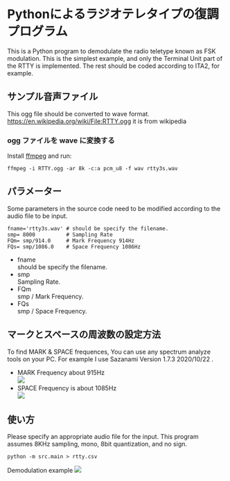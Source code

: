 # Pythonによるラジオテレタイプの復調プログラム
This is a Python program to demodulate the radio teletype known as FSK modulation.
This is the simplest example, and only the Terminal Unit part of the RTTY is implemented. The rest should be coded according to ITA2, for example.

## サンプル音声ファイル
This ogg file should be converted to wave format.
https://en.wikipedia.org/wiki/File:RTTY.ogg
it is from wikipedia

### ogg ファイルを wave に変換する

Install [ffmpeg](https://www.ffmpeg.org/) and run:

~~~
ffmpeg -i RTTY.ogg -ar 8k -c:a pcm_u8 -f wav rtty3s.wav
~~~
      
## パラメーター
Some parameters in the source code need to be modified according to the audio file to be input. 
~~~
fname='rtty3s.wav' # should be specify the filename.
smp= 8000          # Sampling Rate
FQm= smp/914.0     # Mark Frequency 914Hz
FQs= smp/1086.0    # Space Frequency 1086Hz
~~~
- fname   
should be specify the filename.
- smp   
Sampling Rate.
- FQm     
smp / Mark Frequency. 
- FQs   
smp / Space Frequency. 

## マークとスペースの周波数の設定方法
To find MARK & SPACE frequences, You can use any spectrum analyze tools on your PC. For example I use Sazanami Version 1.7.3 2020/10/22
. 

- MARK Frequency about 915Hz    
![](img/space.png)
- SPACE Frequency is about 1085Hz   
![](img/mark.png)


## 使い方
Please specify an appropriate audio file for the input.
This program assumes 8KHz sampling, mono, 8bit quantization, and no sign.
~~~
python -m src.main > rtty.csv
~~~
Demodulation example
![](img/2021-02-01.png)
